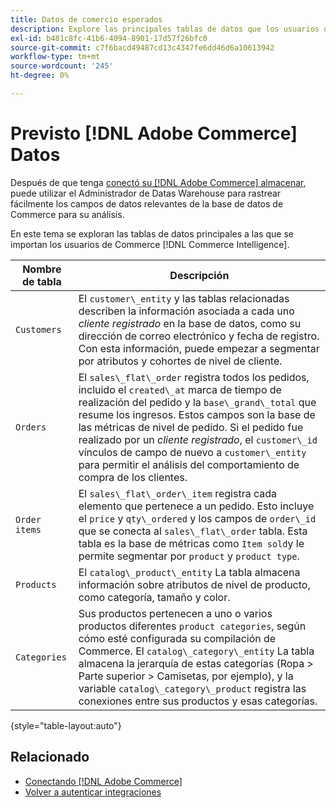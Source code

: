```yaml
---
title: Datos de comercio esperados
description: Explore las principales tablas de datos que los usuarios de Commerce importan en Commerce Intelligence
exl-id: b481c8fc-41b6-4094-8901-17d57f26bfc0
source-git-commit: c7f6bacd49487cd13c4347fe6dd46d6a10613942
workflow-type: tm+mt
source-wordcount: '245'
ht-degree: 0%

---
```


# Previsto [!DNL Adobe Commerce] Datos

Después de que tenga [conectó su [!DNL Adobe Commerce] almacenar](../../../data-analyst/importing-data/integrations/magento.md), puede utilizar el Administrador de Datas Warehouse para rastrear fácilmente los campos de datos relevantes de la base de datos de Commerce para su análisis.

En este tema se exploran las tablas de datos principales a las que se importan los usuarios de Commerce [!DNL Commerce Intelligence].

| **Nombre de tabla** | **Descripción** |
|-----|-----|
| `Customers` | El `customer\_entity` y las tablas relacionadas describen la información asociada a cada uno *cliente registrado* en la base de datos, como su dirección de correo electrónico y fecha de registro. Con esta información, puede empezar a segmentar por atributos y cohortes de nivel de cliente. |
| `Orders` | El `sales\_flat\_order` registra todos los pedidos, incluido el `created\_at` marca de tiempo de realización del pedido y la `base\_grand\_total` que resume los ingresos. Estos campos son la base de las métricas de nivel de pedido. Si el pedido fue realizado por un *cliente registrado*, el `customer\_id` vínculos de campo de nuevo a  `customer\_entity` para permitir el análisis del comportamiento de compra de los clientes. |
| `Order items` | El `sales\_flat\_order\_item` registra cada elemento que pertenece a un pedido. Esto incluye el `price` y `qty\_ordered` y los campos de `order\_id` que se conecta al `sales\_flat\_order` tabla. Esta tabla es la base de métricas como `Item sold`y le permite segmentar por `product` y `product type`. |
| `Products` | El `catalog\_product\_entity` La tabla almacena información sobre atributos de nivel de producto, como categoría, tamaño y color. |
| `Categories` | Sus productos pertenecen a uno o varios productos diferentes `product categories`, según cómo esté configurada su compilación de Commerce. El `catalog\_category\_entity` La tabla almacena la jerarquía de estas categorías (Ropa > Parte superior > Camisetas, por ejemplo), y la variable `catalog\_category\_product` registra las conexiones entre sus productos y esas categorías. |

{style="table-layout:auto"}

## Relacionado

* [Conectando [!DNL Adobe Commerce]](../integrations/magento.md)
* [Volver a autenticar integraciones](https://experienceleague.adobe.com/docs/commerce-knowledge-base/kb/how-to/mbi-reauthenticating-integrations.html)

